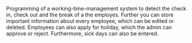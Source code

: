 Programming of a working-time-management system to detect the check in, check out and the break of a the employes. Further you can store important information about every employee, which can be edited or deleted. Employees can also apply for holiday, which the admin can approve or reject. Furthermore, sick days can also be entered.
